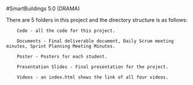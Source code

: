 #SmartBuildings 5.0 (DRAMA)

There are 5 folders in this project and the directory structure is as follows:

		Code - all the code for this project.

		Documents - Final deliverable document, Daily Scrum meeting minutes, Sprint Planning Meeting Minutes.

		Poster - Posters for each student.

		Presentation Slides - Final presentation for the project.

		Videos - an index.html shows the link of all four videos.